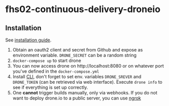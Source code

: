 # fhs02-continuous-delivery-droneio

## Installation

See [installation guide](http://readme.drone.io/admin/installation-guide/).

1. Obtain an oauth2 client and secret from Github and expose as environment variable. `DRONE_SECRET` can be a random string
2. `docker-compose up` to start drone
3. You can now access drone on http://localhost:8080 or on whatever port you've defined in the `docker-compose.yml`
4. Install [CLI](http://readme.drone.io/usage/getting-started-cli/), don't forget to set env. variables `DRONE_SREVER` and `DRONE_TOKEN` (can be retrieved via web interface). Execute `drone info` to see if everything is set up correctly.
5. One **cannot** trigger builds manually, only via webhooks. If you do not want to deploy drone.io to a public server, you can use [ngrok](https://ngrok.com/)